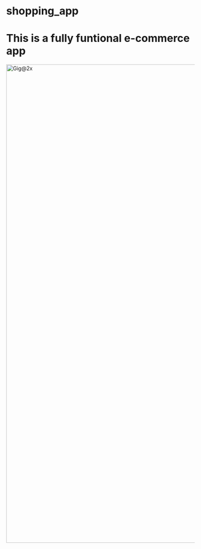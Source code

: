 # shopping_app

# This is a fully funtional e-commerce app 


<img width="1280" alt="Gig@2x" src="https://user-images.githubusercontent.com/102819833/228879212-e39e3f38-7438-4852-bd8e-55a27cffbcab.png">

